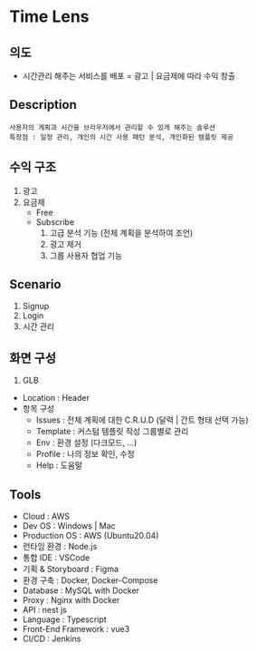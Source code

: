 # Time Lens

## 의도

- 시간관리 해주는 서비스를 배포 = 광고 | 요금제에 따라 수익 창출

## Description

```
사용자의 계획과 시간을 브라우저에서 관리할 수 있게 해주는 솔루션
특장점 : 일정 관리, 개인의 시간 사용 패턴 분석, 개인화된 템플릿 제공
```

## 수익 구조

1. 광고
2. 요금제
   - Free
   - Subscribe
     1. 고급 분석 기능 (전체 계획을 분석하여 조언)
     2. 광고 제거
     3. 그룹 사용자 협업 기능

## Scenario

1. Signup
2. Login
3. 시간 관리

## 화면 구성

1. GLB

- Location : Header
- 항목 구성
  - Issues : 전체 계획에 대한 C.R.U.D (달력 | 간트 형태 선택 가능)
  - Template : 커스텀 템플릿 작성 그룹별로 관리
  - Env : 환경 설정 (다크모드, ...)
  - Profile : 나의 정보 확인, 수정
  - Help : 도움말

## Tools

- Cloud : AWS
- Dev OS : Windows | Mac
- Production OS : AWS (Ubuntu20.04)
- 런타임 환경 : Node.js
- 통합 IDE : VSCode
- 기획 & Storyboard : Figma
- 환경 구축 : Docker, Docker-Compose
- Database : MySQL with Docker
- Proxy : Nginx with Docker
- API : nest js
- Language : Typescript
- Front-End Framework : vue3
- CI/CD : Jenkins
